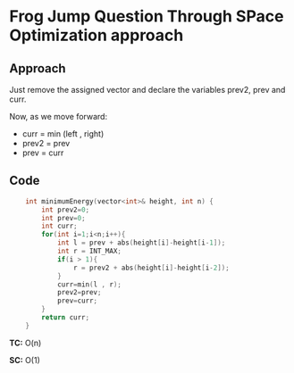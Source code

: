 # Frog Jump Question Through SPace Optimization approach

## Approach

Just remove the assigned vector and declare the variables prev2, prev and curr.

Now, as we move forward:

- curr = min (left , right)
- prev2 = prev
- prev = curr

## Code

```C++
    int minimumEnergy(vector<int>& height, int n) {
        int prev2=0;
        int prev=0;
        int curr;
        for(int i=1;i<n;i++){
            int l = prev + abs(height[i]-height[i-1]);
            int r = INT_MAX;
            if(i > 1){
                r = prev2 + abs(height[i]-height[i-2]);
            }
            curr=min(l , r);
            prev2=prev;
            prev=curr;
        }
        return curr;
    }
```

**TC:** O(n)

**SC:** O(1)

